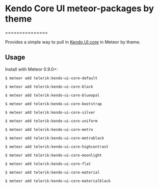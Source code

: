 # Kendo Core UI meteor-packages by theme
===============

Provides a simple way to pull in [Kendo UI core](https://github.com/telerik/kendo-ui-core) in Meteor by theme. 

## Usage

Install with Meteor 0.9.0+:

```
$ meteor add telerik:kendo-ui-core-default

$ meteor add telerik:kendo-ui-core-black

$ meteor add telerik:kendo-ui-core-blueopal

$ meteor add telerik:kendo-ui-core-bootstrap

$ meteor add telerik:kendo-ui-core-silver

$ meteor add telerik:kendo-ui-core-uniform

$ meteor add telerik:kendo-ui-core-metro

$ meteor add telerik:kendo-ui-core-metroblack

$ meteor add telerik:kendo-ui-core-highcontrast

$ meteor add telerik:kendo-ui-core-moonlight

$ meteor add telerik:kendo-ui-core-flat

$ meteor add telerik:kendo-ui-core-material

$ meteor add telerik:kendo-ui-core-materialblack

```
